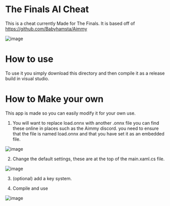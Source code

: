 # The Finals AI Cheat

This is a cheat currently Made for The Finals.
It is based off of https://github.com/Babyhamsta/Aimmy

![image](https://github.com/IceyFL/The-Finals-AI-Cheat/assets/82657910/a4dbcbda-ae25-4673-bdeb-203b69b4b60a)



# How to use

To use it you simply download this directory and then compile it as a release build in visual studio.

# How to Make your own

This app is made so you can easily modify it for your own use.

1. You will want to replace load.onnx with another .onnx file you can find these online in places such as the Aimmy discord.
you need to ensure that the file is named load.onnx and that you have set it as an embedded file.

![image](https://github.com/IceyFL/The-Finals-AI-Cheat/assets/82657910/24c9fb3e-e76b-4762-8fe5-98c7e01dc859)



2. Change the default settings, these are at the top of the main.xaml.cs file.

![image](https://github.com/IceyFL/The-Finals-AI-Cheat/assets/82657910/87d0a4db-2d9c-43ab-ac7d-b3c1d48faba4)



3. (optional) add a key system.

4. Compile and use

![image](https://github.com/IceyFL/The-Finals-AI-Cheat/assets/82657910/a7cf0c1c-6fce-47df-9d87-8deaa51efcc8)
